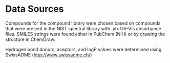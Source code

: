 # Data Sources

Compounds for the compound library were chosen based on compounds that were present in the NIST spectral library with .jdx UV-Vis absorbance files. SMILES strings were found either in PubChem (NIH) or by drawing the structure in ChemDraw. 

Hydrogen bond donors, aceptors, and logP values were determined using SwissADME (http://www.swissadme.ch/)